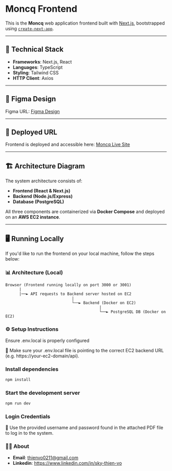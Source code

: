 # Moncq Frontend

This is the **Moncq** web application frontend built with [Next.js](https://nextjs.org), bootstrapped using [`create-next-app`](https://nextjs.org/docs/app/api-reference/cli/create-next-app).

---

## 🔧 Technical Stack

- **Frameworks**: Next.js, React
- **Languages**: TypeScript
- **Styling**: Tailwind CSS
- **HTTP Client**: Axios

---

## 🎨 Figma Design

Figma URL: [Figma Design](https://www.figma.com/proto/c4u9pwbdoiv7g3Di6OYMF5/Moncq-design?node-id=0-1&t=reJhuEGPKkBajqKr-1)

---

## 🚀 Deployed URL

Frontend is deployed and accessible here: [Moncq Live Site](https://your-deployment-url.com)

---

## 🏗️ Architecture Diagram

The system architecture consists of:

- **Frontend (React & Next.js)**  
- **Backend (Node.js/Express)**  
- **Database (PostgreSQL)**  

All three components are containerized via **Docker Compose** and deployed on an **AWS EC2 instance**.

---

## 🖥️ Running Locally

If you'd like to run the frontend on your local machine, follow the steps below:

### 📊 Architecture (Local)

```text
Browser (Frontend running locally on port 3000 or 3001)
      |
      |──► API requests to Backend server hosted on EC2
                             |
                             └──► Backend (Docker on EC2)
                                         |
                                         └──► PostgreSQL DB (Docker on EC2)
```
### ⚙️ Setup Instructions
Ensure .env.local is properly configured

📝 Make sure your .env.local file is pointing to the correct EC2 backend URL (e.g. https://your-ec2-domain/api).

### Install dependencies
```bash
npm install
```
### Start the development server
```bash
npm run dev
```
### Login Credentials
🔐 Use the provided username and password found in the attached PDF file to log in to the system.

### 🧑‍💻 About
- **Email**: thienvo0211@gmail.com
- **Linkedin**: https://www.linkedin.com/in/sky-thien-vo
